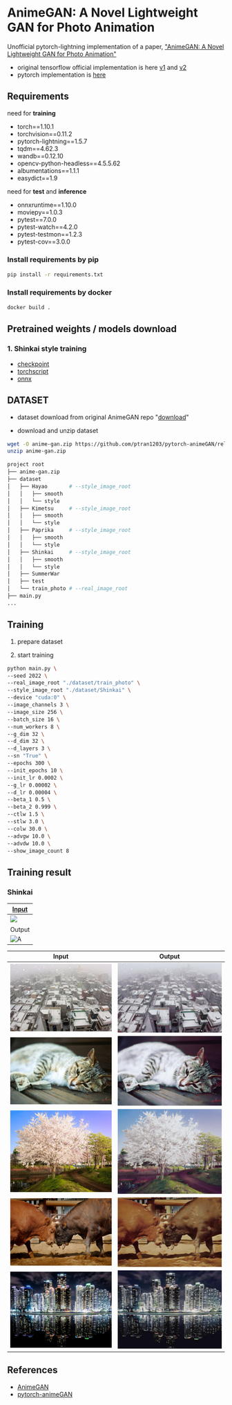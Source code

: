 # AnimeGAN: A Novel Lightweight GAN for Photo Animation

Unofficial pytorch-lightning implementation of a paper, ["AnimeGAN: A Novel Lightweight GAN for Photo Animation"](https://www.researchgate.net/publication/341634830_AnimeGAN_A_Novel_Lightweight_GAN_for_Photo_Animation)

- original tensorflow official implementation is here [v1](https://github.com/TachibanaYoshino/AnimeGAN) and [v2](https://github.com/TachibanaYoshino/AnimeGANv2)
- pytorch implementation is [here](https://github.com/ptran1203/pytorch-animeGAN)

## Requirements

need for **training**

- torch==1.10.1
- torchvision==0.11.2
- pytorch-lightning==1.5.7
- tqdm==4.62.3
- wandb==0.12.10
- opencv-python-headless==4.5.5.62
- albumentations==1.1.1
- easydict==1.9

need for **test** and **inference**

- onnxruntime==1.10.0
- moviepy==1.0.3
- pytest==7.0.0
- pytest-watch==4.2.0
- pytest-testmon==1.2.3
- pytest-cov==3.0.0

### Install requirements by pip

```bash
pip install -r requirements.txt
```

### Install requirements by docker

```bash
docker build .
```

## Pretrained weights / models download

### 1. Shinkai style training

- [checkpoint]()
- [torchscript]()
- [onnx]()

## DATASET

- dataset download from original AnimeGAN repo "[download](https://github.com/ptran1203/pytorch-animeGAN/releases/download/v1.0/dataset_v1.zip)"

- download and unzip dataset

```bash
wget -O anime-gan.zip https://github.com/ptran1203/pytorch-animeGAN/releases/download/v1.0/dataset_v1.zip
unzip anime-gan.zip
```

```bash
project root
├── anime-gan.zip
├── dataset
│   ├── Hayao       # --style_image_root
│   │   ├── smooth
│   │   └── style
│   ├── Kimetsu     # --style_image_root
│   │   ├── smooth
│   │   └── style
│   ├── Paprika     # --style_image_root
│   │   ├── smooth
│   │   └── style
│   ├── Shinkai     # --style_image_root
│   │   ├── smooth
│   │   └── style
│   ├── SummerWar
│   ├── test
│   └── train_photo # --real_image_root
├── main.py
...
```

## Training

1. prepare dataset

2. start training

```bash
python main.py \
--seed 2022 \
--real_image_root "./dataset/train_photo" \
--style_image_root "./dataset/Shinkai" \
--device "cuda:0" \
--image_channels 3 \
--image_size 256 \
--batch_size 16 \
--num_workers 8 \
--g_dim 32 \
--d_dim 32 \
--d_layers 3 \
--sn "True" \
--epochs 300 \
--init_epochs 10 \
--init_lr 0.0002 \
--g_lr 0.00002 \
--d_lr 0.00004 \
--beta_1 0.5 \
--beta_2 0.999 \
--ctlw 1.5 \
--stlw 3.0 \
--colw 30.0 \
--advgw 10.0 \
--advdw 10.0 \
--show_image_count 8
```

## Training result

### Shinkai

| [Input](https://www.youtube.com/watch?v=KoMw2Qa5bQs) |
| ---------------------------------------------------- |
| ![](./src/gif/sample_origin.gif)                     |
| Output                                               |
| ![A](./src/gif/sample_anime.gif)                     |

| Input                         | Output                          |
| ----------------------------- | ------------------------------- |
| ![](./src/image/sample/7.png) | ![A](./src/image/Shinkai/7.png) |
| ![](./src/image/sample/6.png) | ![A](./src/image/Shinkai/6.png) |
| ![](./src/image/sample/0.png) | ![A](./src/image/Shinkai/0.png) |
| ![](./src/image/sample/2.png) | ![A](./src/image/Shinkai/2.png) |
| ![](./src/image/sample/3.png) | ![A](./src/image/Shinkai/3.png) |

## References

- [AnimeGAN](https://github.com/TachibanaYoshino/AnimeGAN)
- [pytorch-animeGAN](https://github.com/ptran1203/pytorch-animeGAN)
